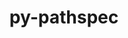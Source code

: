 ---
title: "py-pathspec"
layout: cache
categories: [package, develop]
meta: {"compilers": ["gcc@11.4.0", "gcc@7.3.1", "gcc@9.4.0", "none"], "num_specs": 230, "num_specs_by_stack": {"aws-isc": 2, "aws-isc-aarch64": 2, "data-vis-sdk": 11, "developer-tools-darwin": 11, "e4s": 33, "e4s-neoverse-v2": 12, "e4s-neoverse_v1": 8, "e4s-oneapi": 19, "e4s-power": 3, "hep": 11, "ml-darwin-aarch64-mps": 33, "ml-linux-aarch64-cpu": 36, "ml-linux-aarch64-cuda": 35, "ml-linux-x86_64-cpu": 35, "ml-linux-x86_64-cuda": 35, "ml-linux-x86_64-rocm": 24, "radiuss": 24, "root": 230}, "oss": ["amzn2", "sequoia", "ubuntu18.04", "ubuntu20.04", "ubuntu22.04", "ubuntu24.04"], "platforms": ["darwin", "linux"], "stacks": ["aws-isc", "aws-isc-aarch64", "data-vis-sdk", "developer-tools-darwin", "e4s", "e4s-neoverse-v2", "e4s-neoverse_v1", "e4s-oneapi", "e4s-power", "hep", "ml-darwin-aarch64-mps", "ml-linux-aarch64-cpu", "ml-linux-aarch64-cuda", "ml-linux-x86_64-cpu", "ml-linux-x86_64-cuda", "ml-linux-x86_64-rocm", "radiuss", "root"], "targets": ["aarch64", "neoverse_v1", "neoverse_v2", "ppc64le", "x86_64_v3"], "versions": ["0.11.1"]}
spec_details: [{"compiler": "none", "hash": "23jt624r27tys3jgwshsgatmmx5njdo3", "os": "sequoia", "platform": "darwin", "size": "-", "stacks": ["ml-darwin-aarch64-mps", "root"], "target": "aarch64", "variants": ["build_system=python_pip"], "versions": ["0.11.1"]}, {"compiler": "none", "hash": "2emwcwb5tqsnblfuwu2rkypltmmg3qjf", "os": "ubuntu22.04", "platform": "linux", "size": "-", "stacks": ["e4s", "root"], "target": "x86_64_v3", "variants": ["build_system=python_pip"], "versions": ["0.11.1"]}, {"compiler": "none", "hash": "2gb34jg7e2cxhyothorvyeq34m2izt2d", "os": "ubuntu24.04", "platform": "linux", "size": "-", "stacks": ["ml-linux-x86_64-cpu", "ml-linux-x86_64-cuda", "ml-linux-x86_64-rocm", "root"], "target": "x86_64_v3", "variants": ["build_system=python_pip"], "versions": ["0.11.1"]}, {"compiler": "none", "hash": "2gukhg4c23itvimznjmnethg26sceqo3", "os": "sequoia", "platform": "darwin", "size": "-", "stacks": ["ml-darwin-aarch64-mps", "root"], "target": "aarch64", "variants": ["build_system=python_pip"], "versions": ["0.11.1"]}, {"compiler": "none", "hash": "2l42drxnrdqnr7xeriydun3qx2siflpz", "os": "sequoia", "platform": "darwin", "size": "-", "stacks": ["ml-darwin-aarch64-mps", "root"], "target": "aarch64", "variants": ["build_system=python_pip"], "versions": ["0.11.1"]}, {"compiler": "none", "hash": "2m7zfwma5sl4vgoys5nzfp4vnn56y4ge", "os": "ubuntu24.04", "platform": "linux", "size": "-", "stacks": ["ml-linux-x86_64-cpu", "ml-linux-x86_64-cuda", "ml-linux-x86_64-rocm", "root"], "target": "x86_64_v3", "variants": ["build_system=python_pip"], "versions": ["0.11.1"]}, {"compiler": "none", "hash": "2n5erqvpblr7gnce7xtfpouzll2cylx4", "os": "ubuntu22.04", "platform": "linux", "size": "-", "stacks": ["hep", "root"], "target": "x86_64_v3", "variants": ["build_system=python_pip"], "versions": ["0.11.1"]}, {"compiler": "none", "hash": "2pfanaesawi4pe4tek5o56prk3dzvlmf", "os": "ubuntu24.04", "platform": "linux", "size": "-", "stacks": ["ml-linux-x86_64-cpu", "ml-linux-x86_64-cuda", "root"], "target": "x86_64_v3", "variants": ["build_system=python_pip"], "versions": ["0.11.1"]}, {"compiler": "none", "hash": "2ra3g7g6tvuanmwsjallqby75teyfwgg", "os": "ubuntu24.04", "platform": "linux", "size": "-", "stacks": ["ml-linux-aarch64-cpu", "ml-linux-aarch64-cuda", "root"], "target": "aarch64", "variants": ["build_system=python_pip"], "versions": ["0.11.1"]}, {"compiler": "none", "hash": "33fkyhn3b23tonxvthunbvf562gmvvgg", "os": "ubuntu22.04", "platform": "linux", "size": "-", "stacks": ["e4s", "root"], "target": "x86_64_v3", "variants": ["build_system=python_pip"], "versions": ["0.11.1"]}, {"compiler": "none", "hash": "35elembg3ppcxxsp7l53bibfxb4g34v2", "os": "sequoia", "platform": "darwin", "size": "-", "stacks": ["developer-tools-darwin", "ml-darwin-aarch64-mps", "root"], "target": "aarch64", "variants": ["build_system=python_pip"], "versions": ["0.11.1"]}, {"compiler": "none", "hash": "35vowi2phtvoaubzgdfyrienp6bpqerd", "os": "ubuntu24.04", "platform": "linux", "size": "-", "stacks": ["ml-linux-aarch64-cpu", "ml-linux-aarch64-cuda", "root"], "target": "aarch64", "variants": ["build_system=python_pip"], "versions": ["0.11.1"]}, {"compiler": "none", "hash": "3bdapxai5g4gzarrsgidkyym6exd4sqr", "os": "sequoia", "platform": "darwin", "size": "-", "stacks": ["ml-darwin-aarch64-mps", "root"], "target": "aarch64", "variants": ["build_system=python_pip"], "versions": ["0.11.1"]}, {"compiler": "none", "hash": "3cwma7o43zqm2n4djpbk6f34ryjut4ny", "os": "sequoia", "platform": "darwin", "size": "-", "stacks": ["ml-darwin-aarch64-mps", "root"], "target": "aarch64", "variants": ["build_system=python_pip"], "versions": ["0.11.1"]}, {"compiler": "none", "hash": "3gbe44o7u4bhw24eu2sgfycj6xmmegiu", "os": "sequoia", "platform": "darwin", "size": "-", "stacks": ["ml-darwin-aarch64-mps", "root"], "target": "aarch64", "variants": ["build_system=python_pip"], "versions": ["0.11.1"]}, {"compiler": "none", "hash": "3go354m3h2vdbcbfcnawypdr6apfgjjn", "os": "ubuntu20.04", "platform": "linux", "size": "-", "stacks": ["data-vis-sdk", "root"], "target": "x86_64_v3", "variants": ["build_system=python_pip"], "versions": ["0.11.1"]}, {"compiler": "none", "hash": "3h4ahado3w5pytdjmhj4axop3bjjcwks", "os": "ubuntu22.04", "platform": "linux", "size": "-", "stacks": ["e4s-oneapi", "root"], "target": "x86_64_v3", "variants": ["build_system=python_pip"], "versions": ["0.11.1"]}, {"compiler": "none", "hash": "3n2aaeeodsdzxpan5e25svh6wpmjgf74", "os": "ubuntu22.04", "platform": "linux", "size": "-", "stacks": ["e4s-neoverse-v2", "root"], "target": "neoverse_v2", "variants": ["build_system=python_pip"], "versions": ["0.11.1"]}, {"compiler": "none", "hash": "3purrd2u4hjjiu4t7r45rpicq4lap2rq", "os": "ubuntu24.04", "platform": "linux", "size": "-", "stacks": ["ml-linux-x86_64-cpu", "ml-linux-x86_64-rocm", "root"], "target": "x86_64_v3", "variants": ["build_system=python_pip"], "versions": ["0.11.1"]}, {"compiler": "none", "hash": "3r6hm4prn75g2pa3hte5dsnxkb6cvyio", "os": "ubuntu24.04", "platform": "linux", "size": "-", "stacks": ["ml-linux-x86_64-cpu", "ml-linux-x86_64-cuda", "ml-linux-x86_64-rocm", "root"], "target": "x86_64_v3", "variants": ["build_system=python_pip"], "versions": ["0.11.1"]}, {"compiler": "none", "hash": "3wtzp2w3u455r2kdp3oardx65zwwxwdi", "os": "ubuntu24.04", "platform": "linux", "size": "-", "stacks": ["ml-linux-aarch64-cpu", "ml-linux-aarch64-cuda", "root"], "target": "aarch64", "variants": ["build_system=python_pip"], "versions": ["0.11.1"]}, {"compiler": "none", "hash": "472mvpkvvq2x5di2pks6i2rtfw7xveaa", "os": "sequoia", "platform": "darwin", "size": "-", "stacks": ["developer-tools-darwin", "ml-darwin-aarch64-mps", "root"], "target": "aarch64", "variants": ["build_system=python_pip"], "versions": ["0.11.1"]}, {"compiler": "none", "hash": "4codxv6poczakterz3y7f2blwozoynav", "os": "ubuntu24.04", "platform": "linux", "size": "-", "stacks": ["ml-linux-x86_64-cpu", "ml-linux-x86_64-cuda", "ml-linux-x86_64-rocm", "root"], "target": "x86_64_v3", "variants": ["build_system=python_pip"], "versions": ["0.11.1"]}, {"compiler": "none", "hash": "4em2pi4agywmhn7vlcz55wvg6sfcglcm", "os": "ubuntu22.04", "platform": "linux", "size": "-", "stacks": ["e4s", "root"], "target": "x86_64_v3", "variants": ["build_system=python_pip"], "versions": ["0.11.1"]}, {"compiler": "none", "hash": "4gl6wjvnpm57dtbpvcyweed6jeygn6li", "os": "ubuntu22.04", "platform": "linux", "size": "-", "stacks": ["e4s-oneapi", "root"], "target": "x86_64_v3", "variants": ["build_system=python_pip"], "versions": ["0.11.1"]}, {"compiler": "none", "hash": "4rjvchjspe33sga3iy6wefrpn2nfrzzi", "os": "sequoia", "platform": "darwin", "size": "-", "stacks": ["ml-darwin-aarch64-mps", "root"], "target": "aarch64", "variants": ["build_system=python_pip"], "versions": ["0.11.1"]}, {"compiler": "none", "hash": "4s5rgujycmnio54nxc3qoqnp2mvv4oid", "os": "ubuntu22.04", "platform": "linux", "size": "-", "stacks": ["e4s", "root"], "target": "x86_64_v3", "variants": ["build_system=python_pip"], "versions": ["0.11.1"]}, {"compiler": "none", "hash": "4siwpammhijmzitq2nv2z7fh3xmck36b", "os": "ubuntu22.04", "platform": "linux", "size": "-", "stacks": ["e4s", "root"], "target": "x86_64_v3", "variants": ["build_system=python_pip"], "versions": ["0.11.1"]}, {"compiler": "none", "hash": "4tx46inc6dkkzllmafvt2ukql7btcp7w", "os": "sequoia", "platform": "darwin", "size": "-", "stacks": ["developer-tools-darwin", "ml-darwin-aarch64-mps", "root"], "target": "aarch64", "variants": ["build_system=python_pip"], "versions": ["0.11.1"]}, {"compiler": "none", "hash": "4xowuun6fafbgcexvlj4cnuvaxsk7rdh", "os": "ubuntu24.04", "platform": "linux", "size": "-", "stacks": ["ml-linux-x86_64-cpu", "ml-linux-x86_64-cuda", "ml-linux-x86_64-rocm", "root"], "target": "x86_64_v3", "variants": ["build_system=python_pip"], "versions": ["0.11.1"]}, {"compiler": "none", "hash": "53654xx2gacgebpoioyiq6yfk2urda3d", "os": "ubuntu24.04", "platform": "linux", "size": "-", "stacks": ["ml-linux-x86_64-cpu", "ml-linux-x86_64-cuda", "ml-linux-x86_64-rocm", "root"], "target": "x86_64_v3", "variants": ["build_system=python_pip"], "versions": ["0.11.1"]}, {"compiler": "none", "hash": "5hb7ywokjj32dqdu3aut54jlbcfdh2ee", "os": "ubuntu22.04", "platform": "linux", "size": "-", "stacks": ["e4s", "root"], "target": "x86_64_v3", "variants": ["build_system=python_pip"], "versions": ["0.11.1"]}, {"compiler": "none", "hash": "5u7tyf4wvzaywx72e7we2dxaq2u5gh27", "os": "ubuntu22.04", "platform": "linux", "size": "-", "stacks": ["e4s-oneapi", "root"], "target": "x86_64_v3", "variants": ["build_system=python_pip"], "versions": ["0.11.1"]}, {"compiler": "none", "hash": "5vdygxihlqlu6fjscqwlne6qgnjfegym", "os": "ubuntu18.04", "platform": "linux", "size": "-", "stacks": ["radiuss", "root"], "target": "x86_64_v3", "variants": ["build_system=python_pip"], "versions": ["0.11.1"]}, {"compiler": "gcc@11.4.0", "hash": "63e3o7w3tk7xr5b5we7nxy2psb5y74xa", "os": "ubuntu22.04", "platform": "linux", "size": "-", "stacks": ["e4s-neoverse_v1", "root"], "target": "neoverse_v1", "variants": ["build_system=python_pip"], "versions": ["0.11.1"]}, {"compiler": "none", "hash": "64pyrb5v4p3i26wwqf7cj6tuj6e66xsx", "os": "ubuntu22.04", "platform": "linux", "size": "-", "stacks": ["e4s-neoverse-v2", "root"], "target": "neoverse_v2", "variants": ["build_system=python_pip"], "versions": ["0.11.1"]}, {"compiler": "none", "hash": "6foc7y6ifpjwdt7iqwlxvwgwvea5ngjx", "os": "ubuntu22.04", "platform": "linux", "size": "-", "stacks": ["e4s", "root"], "target": "x86_64_v3", "variants": ["build_system=python_pip"], "versions": ["0.11.1"]}, {"compiler": "none", "hash": "6g547npyq42bofo64yyespizeekjvtio", "os": "ubuntu24.04", "platform": "linux", "size": "-", "stacks": ["ml-linux-aarch64-cpu", "ml-linux-aarch64-cuda", "root"], "target": "aarch64", "variants": ["build_system=python_pip"], "versions": ["0.11.1"]}, {"compiler": "none", "hash": "6hti246nbmlabqgrb4ty4dah4gjdhrtx", "os": "sequoia", "platform": "darwin", "size": "-", "stacks": ["ml-darwin-aarch64-mps", "root"], "target": "aarch64", "variants": ["build_system=python_pip"], "versions": ["0.11.1"]}, {"compiler": "gcc@7.3.1", "hash": "6iid3fx4yxp6larrzxkfgwl2mkqgz6yw", "os": "amzn2", "platform": "linux", "size": "-", "stacks": ["aws-isc", "root"], "target": "x86_64_v3", "variants": ["build_system=python_pip"], "versions": ["0.11.1"]}, {"compiler": "none", "hash": "6q2pag7dbabk2dlayjqfboatrsh7xvqv", "os": "ubuntu20.04", "platform": "linux", "size": "-", "stacks": ["data-vis-sdk", "root"], "target": "x86_64_v3", "variants": ["build_system=python_pip"], "versions": ["0.11.1"]}, {"compiler": "none", "hash": "6q7wsky6i6dwvyr3fcnxhle5uy5wsfcy", "os": "ubuntu22.04", "platform": "linux", "size": "-", "stacks": ["e4s-neoverse-v2", "root"], "target": "neoverse_v2", "variants": ["build_system=python_pip"], "versions": ["0.11.1"]}, {"compiler": "none", "hash": "6rt5lutg644tkocx46sffzqpekmuonx4", "os": "ubuntu22.04", "platform": "linux", "size": "-", "stacks": ["e4s-oneapi", "root"], "target": "x86_64_v3", "variants": ["build_system=python_pip"], "versions": ["0.11.1"]}, {"compiler": "none", "hash": "6tq6be2vjkr3pxwxhxqfp7wqz6rl3phw", "os": "ubuntu24.04", "platform": "linux", "size": "-", "stacks": ["ml-linux-aarch64-cpu", "ml-linux-aarch64-cuda", "root"], "target": "aarch64", "variants": ["build_system=python_pip"], "versions": ["0.11.1"]}, {"compiler": "none", "hash": "6w665n6sofetnmu4wqja6i32fqik3fq4", "os": "sequoia", "platform": "darwin", "size": "-", "stacks": ["ml-darwin-aarch64-mps", "root"], "target": "aarch64", "variants": ["build_system=python_pip"], "versions": ["0.11.1"]}, {"compiler": "none", "hash": "6ybslkfklv4ebnpx7d2fhyvzkmxy2jl2", "os": "ubuntu24.04", "platform": "linux", "size": "-", "stacks": ["ml-linux-x86_64-cpu", "ml-linux-x86_64-cuda", "ml-linux-x86_64-rocm", "root"], "target": "x86_64_v3", "variants": ["build_system=python_pip"], "versions": ["0.11.1"]}, {"compiler": "none", "hash": "77otcbb2rhyr43now7g6wtehk33b4277", "os": "ubuntu22.04", "platform": "linux", "size": "-", "stacks": ["e4s", "root"], "target": "x86_64_v3", "variants": ["build_system=python_pip"], "versions": ["0.11.1"]}, {"compiler": "none", "hash": "7bx5x7pctz3st4vvugpzhtd42wknxyi7", "os": "sequoia", "platform": "darwin", "size": "-", "stacks": ["developer-tools-darwin", "ml-darwin-aarch64-mps", "root"], "target": "aarch64", "variants": ["build_system=python_pip"], "versions": ["0.11.1"]}, {"compiler": "none", "hash": "7hn35ie3b2ukqjs5ltjh7zpfse66rct2", "os": "ubuntu22.04", "platform": "linux", "size": "-", "stacks": ["e4s-neoverse-v2", "root"], "target": "neoverse_v2", "variants": ["build_system=python_pip"], "versions": ["0.11.1"]}, {"compiler": "none", "hash": "7isfpbysgfpk3wwk5bfjysn6e6vqbteb", "os": "ubuntu24.04", "platform": "linux", "size": "-", "stacks": ["ml-linux-x86_64-cpu", "ml-linux-x86_64-cuda", "root"], "target": "x86_64_v3", "variants": ["build_system=python_pip"], "versions": ["0.11.1"]}, {"compiler": "none", "hash": "7mbnelv7intncabpxznmcousajj455a6", "os": "ubuntu24.04", "platform": "linux", "size": "-", "stacks": ["ml-linux-x86_64-cpu", "ml-linux-x86_64-cuda", "ml-linux-x86_64-rocm", "root"], "target": "x86_64_v3", "variants": ["build_system=python_pip"], "versions": ["0.11.1"]}, {"compiler": "gcc@9.4.0", "hash": "7mu7mbcugytiwk45rzhd6o72pljp2l6g", "os": "ubuntu20.04", "platform": "linux", "size": "-", "stacks": ["e4s-power", "root"], "target": "ppc64le", "variants": ["build_system=python_pip"], "versions": ["0.11.1"]}, {"compiler": "none", "hash": "7vg2cmak4nswcg4qbpra4tmeuan5joh7", "os": "ubuntu22.04", "platform": "linux", "size": "-", "stacks": ["hep", "root"], "target": "x86_64_v3", "variants": ["build_system=python_pip"], "versions": ["0.11.1"]}, {"compiler": "none", "hash": "acelby7enz536rikv3ldnjuu3rf6utyw", "os": "ubuntu24.04", "platform": "linux", "size": "-", "stacks": ["ml-linux-x86_64-cuda", "ml-linux-x86_64-rocm", "root"], "target": "x86_64_v3", "variants": ["build_system=python_pip"], "versions": ["0.11.1"]}, {"compiler": "none", "hash": "amk5iltl6l5dyb436zsg5jwbvps7zwcu", "os": "ubuntu24.04", "platform": "linux", "size": "-", "stacks": ["ml-linux-x86_64-cpu", "ml-linux-x86_64-cuda", "root"], "target": "x86_64_v3", "variants": ["build_system=python_pip"], "versions": ["0.11.1"]}, {"compiler": "none", "hash": "b4g67ryph6anho6mevapsgxvevop5gt7", "os": "ubuntu18.04", "platform": "linux", "size": "-", "stacks": ["radiuss", "root"], "target": "x86_64_v3", "variants": ["build_system=python_pip"], "versions": ["0.11.1"]}, {"compiler": "none", "hash": "biaszjq7jjd7nmhcujdocvfxadwgbfp6", "os": "ubuntu24.04", "platform": "linux", "size": "-", "stacks": ["ml-linux-aarch64-cpu", "ml-linux-aarch64-cuda", "root"], "target": "aarch64", "variants": ["build_system=python_pip"], "versions": ["0.11.1"]}, {"compiler": "gcc@11.4.0", "hash": "bnsdqpkcsg57hrcyaqy5jykjlq5c4b43", "os": "ubuntu22.04", "platform": "linux", "size": "-", "stacks": ["e4s-neoverse_v1", "root"], "target": "neoverse_v1", "variants": ["build_system=python_pip"], "versions": ["0.11.1"]}, {"compiler": "none", "hash": "bphf7wsiwaj6xbrl2rgig52nbmxxkmgn", "os": "ubuntu24.04", "platform": "linux", "size": "-", "stacks": ["ml-linux-aarch64-cpu", "ml-linux-aarch64-cuda", "root"], "target": "aarch64", "variants": ["build_system=python_pip"], "versions": ["0.11.1"]}, {"compiler": "none", "hash": "bq2wnt5t4vyh5rgiu2wyl5bnipk6hcd5", "os": "ubuntu24.04", "platform": "linux", "size": "-", "stacks": ["ml-linux-aarch64-cpu", "ml-linux-aarch64-cuda", "root"], "target": "aarch64", "variants": ["build_system=python_pip"], "versions": ["0.11.1"]}, {"compiler": "none", "hash": "bwyp5f55yg6a5ixpvishz2tkackdujsk", "os": "ubuntu24.04", "platform": "linux", "size": "-", "stacks": ["ml-linux-aarch64-cpu", "ml-linux-aarch64-cuda", "root"], "target": "aarch64", "variants": ["build_system=python_pip"], "versions": ["0.11.1"]}, {"compiler": "none", "hash": "byurg6rvopy5rkmsjowyyf52wjq5tegg", "os": "ubuntu24.04", "platform": "linux", "size": "-", "stacks": ["ml-linux-aarch64-cpu", "ml-linux-aarch64-cuda", "root"], "target": "aarch64", "variants": ["build_system=python_pip"], "versions": ["0.11.1"]}, {"compiler": "none", "hash": "c2g7erzwjq6yk27mjdpkp74sbadyr2dg", "os": "sequoia", "platform": "darwin", "size": "-", "stacks": ["ml-darwin-aarch64-mps", "root"], "target": "aarch64", "variants": ["build_system=python_pip"], "versions": ["0.11.1"]}, {"compiler": "none", "hash": "cdh6io7gfncc27erl5pnk444yhfhe573", "os": "ubuntu22.04", "platform": "linux", "size": "-", "stacks": ["e4s", "root"], "target": "x86_64_v3", "variants": ["build_system=python_pip"], "versions": ["0.11.1"]}, {"compiler": "none", "hash": "cirmkzq7kp5z3mf34kmhxks5aa6xidxy", "os": "ubuntu24.04", "platform": "linux", "size": "-", "stacks": ["ml-linux-aarch64-cpu", "ml-linux-aarch64-cuda", "root"], "target": "aarch64", "variants": ["build_system=python_pip"], "versions": ["0.11.1"]}, {"compiler": "none", "hash": "cjj4la3wzwcoejbimyxjdooqon5fla2f", "os": "ubuntu22.04", "platform": "linux", "size": "-", "stacks": ["e4s", "root"], "target": "x86_64_v3", "variants": ["build_system=python_pip"], "versions": ["0.11.1"]}, {"compiler": "none", "hash": "cobeo355zgvh4igs5yff7bvgundxk22s", "os": "ubuntu20.04", "platform": "linux", "size": "-", "stacks": ["data-vis-sdk", "root"], "target": "x86_64_v3", "variants": ["build_system=python_pip"], "versions": ["0.11.1"]}, {"compiler": "none", "hash": "cz6li27s4imuetmz4ft4lsxptmwshepb", "os": "ubuntu24.04", "platform": "linux", "size": "-", "stacks": ["ml-linux-aarch64-cpu", "ml-linux-aarch64-cuda", "root"], "target": "aarch64", "variants": ["build_system=python_pip"], "versions": ["0.11.1"]}, {"compiler": "none", "hash": "czbhyof5wdfyq4srfbky5dxyug5ijpcl", "os": "ubuntu18.04", "platform": "linux", "size": "-", "stacks": ["radiuss", "root"], "target": "x86_64_v3", "variants": ["build_system=python_pip"], "versions": ["0.11.1"]}, {"compiler": "none", "hash": "djdwlvfei64ympnc4vqrdtshirsnm3mv", "os": "ubuntu22.04", "platform": "linux", "size": "-", "stacks": ["e4s-oneapi", "root"], "target": "x86_64_v3", "variants": ["build_system=python_pip"], "versions": ["0.11.1"]}, {"compiler": "none", "hash": "dl5grou4tqnhoawenql344ygfxumyo5p", "os": "ubuntu22.04", "platform": "linux", "size": "-", "stacks": ["e4s", "root"], "target": "x86_64_v3", "variants": ["build_system=python_pip"], "versions": ["0.11.1"]}, {"compiler": "gcc@11.4.0", "hash": "dld4re5ljrfgwjhvxxcpvpyi77y2zmu2", "os": "ubuntu22.04", "platform": "linux", "size": "-", "stacks": ["e4s-neoverse_v1", "root"], "target": "neoverse_v1", "variants": ["build_system=python_pip"], "versions": ["0.11.1"]}, {"compiler": "none", "hash": "dli62twjgruxj3ymwmfkj4pc4k2zlcbq", "os": "ubuntu24.04", "platform": "linux", "size": "-", "stacks": ["ml-linux-x86_64-cpu", "ml-linux-x86_64-cuda", "root"], "target": "x86_64_v3", "variants": ["build_system=python_pip"], "versions": ["0.11.1"]}, {"compiler": "none", "hash": "dlipgo67zn7pcslqxkafxnbiyc5psws3", "os": "ubuntu18.04", "platform": "linux", "size": "-", "stacks": ["radiuss", "root"], "target": "x86_64_v3", "variants": ["build_system=python_pip"], "versions": ["0.11.1"]}, {"compiler": "none", "hash": "dm3zzh7o3pyrbs5tyr2flqq26mhoptyi", "os": "ubuntu24.04", "platform": "linux", "size": "-", "stacks": ["ml-linux-x86_64-cpu", "ml-linux-x86_64-cuda", "ml-linux-x86_64-rocm", "root"], "target": "x86_64_v3", "variants": ["build_system=python_pip"], "versions": ["0.11.1"]}, {"compiler": "none", "hash": "dmmvg2tjo2wqklifzoiacazkjawi7ja3", "os": "ubuntu22.04", "platform": "linux", "size": "-", "stacks": ["e4s-oneapi", "root"], "target": "x86_64_v3", "variants": ["build_system=python_pip"], "versions": ["0.11.1"]}, {"compiler": "none", "hash": "doi3urjmzgkub7oozh4jtrfcyjsv46eh", "os": "sequoia", "platform": "darwin", "size": "-", "stacks": ["developer-tools-darwin", "ml-darwin-aarch64-mps", "root"], "target": "aarch64", "variants": ["build_system=python_pip"], "versions": ["0.11.1"]}, {"compiler": "none", "hash": "dusdxkk7oqfnz6pun7it35gzriiab7r6", "os": "ubuntu24.04", "platform": "linux", "size": "-", "stacks": ["ml-linux-aarch64-cpu", "ml-linux-aarch64-cuda", "root"], "target": "aarch64", "variants": ["build_system=python_pip"], "versions": ["0.11.1"]}, {"compiler": "none", "hash": "dyokf5ejzsfjpdfqkywr262kbreyaint", "os": "ubuntu22.04", "platform": "linux", "size": "-", "stacks": ["e4s-neoverse-v2", "root"], "target": "neoverse_v2", "variants": ["build_system=python_pip"], "versions": ["0.11.1"]}, {"compiler": "none", "hash": "efcasp4fmsmstkrpgsow5merwal6viaf", "os": "ubuntu24.04", "platform": "linux", "size": "-", "stacks": ["ml-linux-x86_64-cpu", "ml-linux-x86_64-cuda", "root"], "target": "x86_64_v3", "variants": ["build_system=python_pip"], "versions": ["0.11.1"]}, {"compiler": "none", "hash": "efwdjkrilrjjtokhuzjvjt4wtdg66del", "os": "sequoia", "platform": "darwin", "size": "-", "stacks": ["developer-tools-darwin", "ml-darwin-aarch64-mps", "root"], "target": "aarch64", "variants": ["build_system=python_pip"], "versions": ["0.11.1"]}, {"compiler": "none", "hash": "egqmgmlquyeu3ucbepepjbbaeduvdmyg", "os": "ubuntu22.04", "platform": "linux", "size": "-", "stacks": ["e4s-oneapi", "root"], "target": "x86_64_v3", "variants": ["build_system=python_pip"], "versions": ["0.11.1"]}, {"compiler": "none", "hash": "eibayaryuyyvnhc4pbc67x33a3fizffk", "os": "ubuntu22.04", "platform": "linux", "size": "-", "stacks": ["e4s-oneapi", "root"], "target": "x86_64_v3", "variants": ["build_system=python_pip"], "versions": ["0.11.1"]}, {"compiler": "none", "hash": "elz5s4xmgdtzexltsuneebkkwqkqm5bt", "os": "ubuntu22.04", "platform": "linux", "size": "-", "stacks": ["e4s", "root"], "target": "x86_64_v3", "variants": ["build_system=python_pip"], "versions": ["0.11.1"]}, {"compiler": "gcc@11.4.0", "hash": "em2g53xlnbrocgoze3asm4zcw2xyghk5", "os": "ubuntu22.04", "platform": "linux", "size": "-", "stacks": ["e4s-neoverse_v1", "root"], "target": "neoverse_v1", "variants": ["build_system=python_pip"], "versions": ["0.11.1"]}, {"compiler": "none", "hash": "esdz6uagkcv3f63thaxlzhymiq4vqgug", "os": "ubuntu24.04", "platform": "linux", "size": "-", "stacks": ["ml-linux-aarch64-cpu", "ml-linux-aarch64-cuda", "root"], "target": "aarch64", "variants": ["build_system=python_pip"], "versions": ["0.11.1"]}, {"compiler": "none", "hash": "eugti2wezowmbjlk7nqdraplnsa6uqj5", "os": "ubuntu22.04", "platform": "linux", "size": "-", "stacks": ["e4s-neoverse-v2", "root"], "target": "neoverse_v2", "variants": ["build_system=python_pip"], "versions": ["0.11.1"]}, {"compiler": "none", "hash": "evd65262gmakmdl44efuvnich62heylx", "os": "ubuntu22.04", "platform": "linux", "size": "-", "stacks": ["hep", "root"], "target": "x86_64_v3", "variants": ["build_system=python_pip"], "versions": ["0.11.1"]}, {"compiler": "none", "hash": "ey4m4z4jmdo4udcb2t3jpjvidcjphcbz", "os": "ubuntu22.04", "platform": "linux", "size": "-", "stacks": ["e4s", "root"], "target": "x86_64_v3", "variants": ["build_system=python_pip"], "versions": ["0.11.1"]}, {"compiler": "none", "hash": "f2ojhcaeoo6lfsi5hlnhnbaqwftno4ok", "os": "ubuntu18.04", "platform": "linux", "size": "-", "stacks": ["radiuss", "root"], "target": "x86_64_v3", "variants": ["build_system=python_pip"], "versions": ["0.11.1"]}, {"compiler": "none", "hash": "f7v5itgok4n2ydkzjq3estznj67bffav", "os": "ubuntu18.04", "platform": "linux", "size": "-", "stacks": ["radiuss", "root"], "target": "x86_64_v3", "variants": ["build_system=python_pip"], "versions": ["0.11.1"]}, {"compiler": "none", "hash": "fb6pzhgonccwjodx7aen6rxmdqf23xd4", "os": "ubuntu18.04", "platform": "linux", "size": "-", "stacks": ["radiuss", "root"], "target": "x86_64_v3", "variants": ["build_system=python_pip"], "versions": ["0.11.1"]}, {"compiler": "none", "hash": "fezo5yztnrk6loh3lalvcmsg6i4yytla", "os": "ubuntu22.04", "platform": "linux", "size": "-", "stacks": ["e4s", "root"], "target": "x86_64_v3", "variants": ["build_system=python_pip"], "versions": ["0.11.1"]}, {"compiler": "none", "hash": "fgwfu3m5b6faxnstnr4cunzhno2nfmwj", "os": "ubuntu22.04", "platform": "linux", "size": "-", "stacks": ["e4s-neoverse-v2", "root"], "target": "neoverse_v2", "variants": ["build_system=python_pip"], "versions": ["0.11.1"]}, {"compiler": "none", "hash": "fiprbslpyb34bqlnqi76f4qdzncqtmbc", "os": "sequoia", "platform": "darwin", "size": "-", "stacks": ["ml-darwin-aarch64-mps", "root"], "target": "aarch64", "variants": ["build_system=python_pip"], "versions": ["0.11.1"]}, {"compiler": "gcc@9.4.0", "hash": "fqcdtyakwuokwl22ekwi7souk2lnhhmt", "os": "ubuntu20.04", "platform": "linux", "size": "-", "stacks": ["e4s-power", "root"], "target": "ppc64le", "variants": ["build_system=python_pip"], "versions": ["0.11.1"]}, {"compiler": "none", "hash": "fwjohjvvb4dto6ylou7jkwmofb56hyh4", "os": "ubuntu24.04", "platform": "linux", "size": "-", "stacks": ["ml-linux-x86_64-cpu", "ml-linux-x86_64-cuda", "ml-linux-x86_64-rocm", "root"], "target": "x86_64_v3", "variants": ["build_system=python_pip"], "versions": ["0.11.1"]}, {"compiler": "none", "hash": "g6mkigcwgamydtt67rep4t2rvxqdiped", "os": "sequoia", "platform": "darwin", "size": "-", "stacks": ["developer-tools-darwin", "ml-darwin-aarch64-mps", "root"], "target": "aarch64", "variants": ["build_system=python_pip"], "versions": ["0.11.1"]}, {"compiler": "none", "hash": "gbeo2oegdt3lfmdrbm3xtjclz6i56qei", "os": "ubuntu24.04", "platform": "linux", "size": "-", "stacks": ["ml-linux-x86_64-cpu", "ml-linux-x86_64-cuda", "ml-linux-x86_64-rocm", "root"], "target": "x86_64_v3", "variants": ["build_system=python_pip"], "versions": ["0.11.1"]}, {"compiler": "none", "hash": "gcqhzyptu44gayaitg6pjo7azminc5pb", "os": "sequoia", "platform": "darwin", "size": "-", "stacks": ["developer-tools-darwin", "ml-darwin-aarch64-mps", "root"], "target": "aarch64", "variants": ["build_system=python_pip"], "versions": ["0.11.1"]}, {"compiler": "none", "hash": "ghbotsbgltuxlzgctnddqupdct72fnuf", "os": "ubuntu24.04", "platform": "linux", "size": "-", "stacks": ["ml-linux-x86_64-cpu", "ml-linux-x86_64-cuda", "ml-linux-x86_64-rocm", "root"], "target": "x86_64_v3", "variants": ["build_system=python_pip"], "versions": ["0.11.1"]}, {"compiler": "none", "hash": "giv4rpkf653v7tl7po4fntmp4iit6gtc", "os": "ubuntu24.04", "platform": "linux", "size": "-", "stacks": ["ml-linux-x86_64-cpu", "ml-linux-x86_64-cuda", "ml-linux-x86_64-rocm", "root"], "target": "x86_64_v3", "variants": ["build_system=python_pip"], "versions": ["0.11.1"]}, {"compiler": "none", "hash": "gjt3pliheximgbjqhfn44tk4k6d6blvr", "os": "ubuntu24.04", "platform": "linux", "size": "-", "stacks": ["ml-linux-aarch64-cpu", "ml-linux-aarch64-cuda", "root"], "target": "aarch64", "variants": ["build_system=python_pip"], "versions": ["0.11.1"]}, {"compiler": "none", "hash": "glwgos7xu4e235v3ull2wvuhym33yzqz", "os": "ubuntu22.04", "platform": "linux", "size": "-", "stacks": ["hep", "root"], "target": "x86_64_v3", "variants": ["build_system=python_pip"], "versions": ["0.11.1"]}, {"compiler": "none", "hash": "gsftjarxo5xpkup6hwcsxydpc2ualo4x", "os": "ubuntu18.04", "platform": "linux", "size": "-", "stacks": ["radiuss", "root"], "target": "x86_64_v3", "variants": ["build_system=python_pip"], "versions": ["0.11.1"]}, {"compiler": "none", "hash": "gvcm6ow4d4hdvszilouncuhio7bxv54o", "os": "ubuntu22.04", "platform": "linux", "size": "-", "stacks": ["hep", "root"], "target": "x86_64_v3", "variants": ["build_system=python_pip"], "versions": ["0.11.1"]}, {"compiler": "none", "hash": "h4nv2nr5gqihk35dsqnaoef3y4pkjty6", "os": "ubuntu22.04", "platform": "linux", "size": "-", "stacks": ["e4s", "root"], "target": "x86_64_v3", "variants": ["build_system=python_pip"], "versions": ["0.11.1"]}, {"compiler": "none", "hash": "h4wqms5yjeoi4apotza4cf5inehmxenv", "os": "ubuntu24.04", "platform": "linux", "size": "-", "stacks": ["ml-linux-aarch64-cpu", "ml-linux-aarch64-cuda", "root"], "target": "aarch64", "variants": ["build_system=python_pip"], "versions": ["0.11.1"]}, {"compiler": "gcc@11.4.0", "hash": "h6tbunj3xuvkb2466d7rsgl7k4a4yaau", "os": "ubuntu22.04", "platform": "linux", "size": "-", "stacks": ["e4s-neoverse_v1", "root"], "target": "neoverse_v1", "variants": ["build_system=python_pip"], "versions": ["0.11.1"]}, {"compiler": "none", "hash": "h7xarxycckmkohublwbynmgvhuw4wrtr", "os": "ubuntu18.04", "platform": "linux", "size": "-", "stacks": ["radiuss", "root"], "target": "x86_64_v3", "variants": ["build_system=python_pip"], "versions": ["0.11.1"]}, {"compiler": "none", "hash": "haot76yg4ozz2iphtp2noi2o4redcrzc", "os": "ubuntu24.04", "platform": "linux", "size": "-", "stacks": ["ml-linux-aarch64-cpu", "ml-linux-aarch64-cuda", "root"], "target": "aarch64", "variants": ["build_system=python_pip"], "versions": ["0.11.1"]}, {"compiler": "none", "hash": "hiu3oj5vzq4mgjagrbvd7gf5zlteyxrs", "os": "ubuntu24.04", "platform": "linux", "size": "-", "stacks": ["ml-linux-x86_64-cpu", "ml-linux-x86_64-cuda", "ml-linux-x86_64-rocm", "root"], "target": "x86_64_v3", "variants": ["build_system=python_pip"], "versions": ["0.11.1"]}, {"compiler": "none", "hash": "hkrwmgr6ag6rjhjkwh6qso4iyx6wadb7", "os": "ubuntu22.04", "platform": "linux", "size": "-", "stacks": ["e4s-neoverse-v2", "root"], "target": "neoverse_v2", "variants": ["build_system=python_pip"], "versions": ["0.11.1"]}, {"compiler": "none", "hash": "hmpxbusidp2otubnemliw5ieezmwxw6p", "os": "ubuntu18.04", "platform": "linux", "size": "-", "stacks": ["radiuss", "root"], "target": "x86_64_v3", "variants": ["build_system=python_pip"], "versions": ["0.11.1"]}, {"compiler": "none", "hash": "hr6uj7mcmg2xwafx6n3zbwdfyjbjlozo", "os": "ubuntu22.04", "platform": "linux", "size": "-", "stacks": ["e4s", "root"], "target": "x86_64_v3", "variants": ["build_system=python_pip"], "versions": ["0.11.1"]}, {"compiler": "none", "hash": "hwglwa6t5mntygded5fpuh52sgequ6fm", "os": "ubuntu22.04", "platform": "linux", "size": "-", "stacks": ["e4s", "root"], "target": "x86_64_v3", "variants": ["build_system=python_pip"], "versions": ["0.11.1"]}, {"compiler": "none", "hash": "igap5a6ag7rhoncqayxr2xwmvijeputq", "os": "ubuntu20.04", "platform": "linux", "size": "-", "stacks": ["data-vis-sdk", "root"], "target": "x86_64_v3", "variants": ["build_system=python_pip"], "versions": ["0.11.1"]}, {"compiler": "none", "hash": "ijcyf52gycp4nbhplnzhyzfgyssmmixs", "os": "ubuntu18.04", "platform": "linux", "size": "-", "stacks": ["radiuss", "root"], "target": "x86_64_v3", "variants": ["build_system=python_pip"], "versions": ["0.11.1"]}, {"compiler": "none", "hash": "ir7v3ql43tf6uqdzugd4m6ogughwbvbn", "os": "ubuntu18.04", "platform": "linux", "size": "-", "stacks": ["radiuss", "root"], "target": "x86_64_v3", "variants": ["build_system=python_pip"], "versions": ["0.11.1"]}, {"compiler": "none", "hash": "iusxvnte2csz46phf3hdbe2wgtspqbmf", "os": "ubuntu22.04", "platform": "linux", "size": "-", "stacks": ["e4s-oneapi", "root"], "target": "x86_64_v3", "variants": ["build_system=python_pip"], "versions": ["0.11.1"]}, {"compiler": "none", "hash": "iwqeedofmngsdjg2ltihweqgxulnfdio", "os": "ubuntu22.04", "platform": "linux", "size": "-", "stacks": ["e4s", "root"], "target": "x86_64_v3", "variants": ["build_system=python_pip"], "versions": ["0.11.1"]}, {"compiler": "none", "hash": "iyik27wpcookowiyu3mkg3k4brmfbs2o", "os": "ubuntu22.04", "platform": "linux", "size": "-", "stacks": ["hep", "root"], "target": "x86_64_v3", "variants": ["build_system=python_pip"], "versions": ["0.11.1"]}, {"compiler": "none", "hash": "j5em4goczgznfyuhx55dncpp2dfwc7jh", "os": "ubuntu24.04", "platform": "linux", "size": "-", "stacks": ["ml-linux-x86_64-cpu", "ml-linux-x86_64-cuda", "root"], "target": "x86_64_v3", "variants": ["build_system=python_pip"], "versions": ["0.11.1"]}, {"compiler": "none", "hash": "j7ddfi5yvab77de7sxbxnwcyjljgb6cc", "os": "ubuntu22.04", "platform": "linux", "size": "-", "stacks": ["e4s-oneapi", "root"], "target": "x86_64_v3", "variants": ["build_system=python_pip"], "versions": ["0.11.1"]}, {"compiler": "none", "hash": "jhv2okh65ovkqrdzeyy4cgguxescwxjl", "os": "ubuntu22.04", "platform": "linux", "size": "-", "stacks": ["e4s", "root"], "target": "x86_64_v3", "variants": ["build_system=python_pip"], "versions": ["0.11.1"]}, {"compiler": "none", "hash": "jigqe7goffetuesl2m6sv73ulfbfnmik", "os": "ubuntu24.04", "platform": "linux", "size": "-", "stacks": ["ml-linux-x86_64-cpu", "ml-linux-x86_64-cuda", "root"], "target": "x86_64_v3", "variants": ["build_system=python_pip"], "versions": ["0.11.1"]}, {"compiler": "none", "hash": "jjfnqby5736lpjgk5q3ewxvoftncveha", "os": "sequoia", "platform": "darwin", "size": "-", "stacks": ["ml-darwin-aarch64-mps", "root"], "target": "aarch64", "variants": ["build_system=python_pip"], "versions": ["0.11.1"]}, {"compiler": "none", "hash": "jkiytgqwug3wzqj5u57bueaoyebp4f7a", "os": "ubuntu22.04", "platform": "linux", "size": "-", "stacks": ["e4s", "root"], "target": "x86_64_v3", "variants": ["build_system=python_pip"], "versions": ["0.11.1"]}, {"compiler": "none", "hash": "jokwatkmtj7nnwyqs62rstwvxyhmsnzr", "os": "sequoia", "platform": "darwin", "size": "-", "stacks": ["ml-darwin-aarch64-mps", "root"], "target": "aarch64", "variants": ["build_system=python_pip"], "versions": ["0.11.1"]}, {"compiler": "none", "hash": "jqalokulf5xw2qhml3up5hd532ixpzfw", "os": "ubuntu24.04", "platform": "linux", "size": "-", "stacks": ["ml-linux-aarch64-cpu", "ml-linux-aarch64-cuda", "root"], "target": "aarch64", "variants": ["build_system=python_pip"], "versions": ["0.11.1"]}, {"compiler": "none", "hash": "k7ojpazrtvpll57lb4tvdlnm52iduj4e", "os": "ubuntu18.04", "platform": "linux", "size": "-", "stacks": ["radiuss", "root"], "target": "x86_64_v3", "variants": ["build_system=python_pip"], "versions": ["0.11.1"]}, {"compiler": "none", "hash": "kcgv6prpkz72otef74jwkybi5dsiku5x", "os": "ubuntu22.04", "platform": "linux", "size": "-", "stacks": ["e4s", "root"], "target": "x86_64_v3", "variants": ["build_system=python_pip"], "versions": ["0.11.1"]}, {"compiler": "none", "hash": "kgt6xby4nt7l2ik4f4sio6cmibml7seb", "os": "sequoia", "platform": "darwin", "size": "-", "stacks": ["ml-darwin-aarch64-mps", "root"], "target": "aarch64", "variants": ["build_system=python_pip"], "versions": ["0.11.1"]}, {"compiler": "none", "hash": "km4soavbbwtphxab4vlgrbtngmj2zypv", "os": "ubuntu18.04", "platform": "linux", "size": "-", "stacks": ["radiuss", "root"], "target": "x86_64_v3", "variants": ["build_system=python_pip"], "versions": ["0.11.1"]}, {"compiler": "none", "hash": "kvgkijowlno3vwjgglhauxhpm4luc734", "os": "ubuntu22.04", "platform": "linux", "size": "-", "stacks": ["e4s", "root"], "target": "x86_64_v3", "variants": ["build_system=python_pip"], "versions": ["0.11.1"]}, {"compiler": "none", "hash": "kx5inb5mjlgqvpmlv73lop6flkqqczka", "os": "ubuntu24.04", "platform": "linux", "size": "-", "stacks": ["ml-linux-aarch64-cpu", "ml-linux-aarch64-cuda", "root"], "target": "aarch64", "variants": ["build_system=python_pip"], "versions": ["0.11.1"]}, {"compiler": "none", "hash": "l6lsytnychyrurqn5b7pfuyyuwvpzfxk", "os": "ubuntu22.04", "platform": "linux", "size": "-", "stacks": ["e4s-oneapi", "root"], "target": "x86_64_v3", "variants": ["build_system=python_pip"], "versions": ["0.11.1"]}, {"compiler": "none", "hash": "lbzba4nxe72xo2l4st44mi3gtlqkdpxo", "os": "ubuntu22.04", "platform": "linux", "size": "-", "stacks": ["hep", "root"], "target": "x86_64_v3", "variants": ["build_system=python_pip"], "versions": ["0.11.1"]}, {"compiler": "none", "hash": "lhf6qgzqrohpd43remagpmbwjcjeqpnq", "os": "ubuntu18.04", "platform": "linux", "size": "-", "stacks": ["radiuss", "root"], "target": "x86_64_v3", "variants": ["build_system=python_pip"], "versions": ["0.11.1"]}, {"compiler": "none", "hash": "lsry4hprqbps4ozrqwi53nvtbxpkpdys", "os": "sequoia", "platform": "darwin", "size": "-", "stacks": ["ml-darwin-aarch64-mps", "root"], "target": "aarch64", "variants": ["build_system=python_pip"], "versions": ["0.11.1"]}, {"compiler": "none", "hash": "lyhh53g5j2xvw52pimnhjbcelh3extcu", "os": "ubuntu24.04", "platform": "linux", "size": "-", "stacks": ["ml-linux-x86_64-cpu", "ml-linux-x86_64-cuda", "ml-linux-x86_64-rocm", "root"], "target": "x86_64_v3", "variants": ["build_system=python_pip"], "versions": ["0.11.1"]}, {"compiler": "none", "hash": "m4rluevn2w7trmvxwnjt5ncrnd4mbi5m", "os": "ubuntu24.04", "platform": "linux", "size": "-", "stacks": ["ml-linux-x86_64-cpu", "ml-linux-x86_64-cuda", "root"], "target": "x86_64_v3", "variants": ["build_system=python_pip"], "versions": ["0.11.1"]}, {"compiler": "none", "hash": "m56exvmgdt7odsqmzeuwum6t7ydrzh44", "os": "ubuntu18.04", "platform": "linux", "size": "-", "stacks": ["radiuss", "root"], "target": "x86_64_v3", "variants": ["build_system=python_pip"], "versions": ["0.11.1"]}, {"compiler": "none", "hash": "mayvffbjt3pz3lhqsfrcca5e36jnbjla", "os": "ubuntu24.04", "platform": "linux", "size": "-", "stacks": ["ml-linux-aarch64-cpu", "ml-linux-aarch64-cuda", "root"], "target": "aarch64", "variants": ["build_system=python_pip"], "versions": ["0.11.1"]}, {"compiler": "none", "hash": "mgsj3j2tzvy7odnb2yqpwjtpenwwqc3q", "os": "ubuntu24.04", "platform": "linux", "size": "-", "stacks": ["ml-linux-aarch64-cpu", "ml-linux-aarch64-cuda", "root"], "target": "aarch64", "variants": ["build_system=python_pip"], "versions": ["0.11.1"]}, {"compiler": "none", "hash": "moar6rsqwjxe5tx4vr7ughmk6zfojhjb", "os": "ubuntu22.04", "platform": "linux", "size": "-", "stacks": ["e4s-oneapi", "root"], "target": "x86_64_v3", "variants": ["build_system=python_pip"], "versions": ["0.11.1"]}, {"compiler": "none", "hash": "mqtwvin6g5ywha7zctq2abubq6slbmv4", "os": "ubuntu24.04", "platform": "linux", "size": "-", "stacks": ["ml-linux-aarch64-cpu", "ml-linux-aarch64-cuda", "root"], "target": "aarch64", "variants": ["build_system=python_pip"], "versions": ["0.11.1"]}, {"compiler": "none", "hash": "mrrfph6ge3vgyi74lppvb2v52ak2wt2o", "os": "ubuntu22.04", "platform": "linux", "size": "-", "stacks": ["e4s-oneapi", "root"], "target": "x86_64_v3", "variants": ["build_system=python_pip"], "versions": ["0.11.1"]}, {"compiler": "none", "hash": "n56i73znijdkrad6kaesuc2llodcoapl", "os": "sequoia", "platform": "darwin", "size": "-", "stacks": ["developer-tools-darwin", "ml-darwin-aarch64-mps", "root"], "target": "aarch64", "variants": ["build_system=python_pip"], "versions": ["0.11.1"]}, {"compiler": "gcc@11.4.0", "hash": "nl7c3gv6bnagmnvycwqwtqb5bp4qkydz", "os": "ubuntu22.04", "platform": "linux", "size": "-", "stacks": ["e4s-neoverse_v1", "root"], "target": "neoverse_v1", "variants": ["build_system=python_pip"], "versions": ["0.11.1"]}, {"compiler": "none", "hash": "nrrzxffqqbund7v7bexelna7opavjm3q", "os": "ubuntu18.04", "platform": "linux", "size": "-", "stacks": ["radiuss", "root"], "target": "x86_64_v3", "variants": ["build_system=python_pip"], "versions": ["0.11.1"]}, {"compiler": "gcc@11.4.0", "hash": "oao2bqydlcclns36rmjva46mzo233gfa", "os": "ubuntu22.04", "platform": "linux", "size": "-", "stacks": ["e4s-neoverse_v1", "root"], "target": "neoverse_v1", "variants": ["build_system=python_pip"], "versions": ["0.11.1"]}, {"compiler": "none", "hash": "oc4gv5bxxflvxbwx54mrcy4j6kzofz3e", "os": "ubuntu24.04", "platform": "linux", "size": "-", "stacks": ["ml-linux-x86_64-cpu", "ml-linux-x86_64-cuda", "ml-linux-x86_64-rocm", "root"], "target": "x86_64_v3", "variants": ["build_system=python_pip"], "versions": ["0.11.1"]}, {"compiler": "gcc@7.3.1", "hash": "odh2yn3o37fjfg22dh6phfbcidpyovol", "os": "amzn2", "platform": "linux", "size": "-", "stacks": ["aws-isc-aarch64", "root"], "target": "aarch64", "variants": ["build_system=python_pip"], "versions": ["0.11.1"]}, {"compiler": "none", "hash": "ofa5en63mpulxlpm4bganev3khz2apzv", "os": "ubuntu24.04", "platform": "linux", "size": "-", "stacks": ["ml-linux-x86_64-cpu", "ml-linux-x86_64-cuda", "ml-linux-x86_64-rocm", "root"], "target": "x86_64_v3", "variants": ["build_system=python_pip"], "versions": ["0.11.1"]}, {"compiler": "none", "hash": "ojprtnxyhiwu3rcucrsg7agxmtemrwcr", "os": "sequoia", "platform": "darwin", "size": "-", "stacks": ["ml-darwin-aarch64-mps", "root"], "target": "aarch64", "variants": ["build_system=python_pip"], "versions": ["0.11.1"]}, {"compiler": "none", "hash": "omgwrh5t4txjzagigjhscwrr7lborgfc", "os": "ubuntu24.04", "platform": "linux", "size": "-", "stacks": ["ml-linux-aarch64-cpu", "ml-linux-aarch64-cuda", "root"], "target": "aarch64", "variants": ["build_system=python_pip"], "versions": ["0.11.1"]}, {"compiler": "none", "hash": "omrnvdtiffaskmv6r5uvtxlfc73syouv", "os": "ubuntu18.04", "platform": "linux", "size": "-", "stacks": ["radiuss", "root"], "target": "x86_64_v3", "variants": ["build_system=python_pip"], "versions": ["0.11.1"]}, {"compiler": "none", "hash": "oo7wippvczcha53gyi7duibofv5lm5uq", "os": "ubuntu18.04", "platform": "linux", "size": "-", "stacks": ["radiuss", "root"], "target": "x86_64_v3", "variants": ["build_system=python_pip"], "versions": ["0.11.1"]}, {"compiler": "none", "hash": "p7cdj3z4rcdqzy3tczjtslayrlp4ltaj", "os": "ubuntu20.04", "platform": "linux", "size": "-", "stacks": ["data-vis-sdk", "root"], "target": "x86_64_v3", "variants": ["build_system=python_pip"], "versions": ["0.11.1"]}, {"compiler": "none", "hash": "pkhd776wuzfxc4asbjj3ivc42a45fctz", "os": "ubuntu22.04", "platform": "linux", "size": "-", "stacks": ["e4s-oneapi", "root"], "target": "x86_64_v3", "variants": ["build_system=python_pip"], "versions": ["0.11.1"]}, {"compiler": "none", "hash": "prkdops4diyhwyfi5pfl36wdiwgofedo", "os": "ubuntu24.04", "platform": "linux", "size": "-", "stacks": ["ml-linux-x86_64-cpu", "ml-linux-x86_64-cuda", "ml-linux-x86_64-rocm", "root"], "target": "x86_64_v3", "variants": ["build_system=python_pip"], "versions": ["0.11.1"]}, {"compiler": "none", "hash": "pspvw6net4tfaj6ytirwo5d65hmfo626", "os": "ubuntu24.04", "platform": "linux", "size": "-", "stacks": ["ml-linux-x86_64-cpu", "ml-linux-x86_64-cuda", "ml-linux-x86_64-rocm", "root"], "target": "x86_64_v3", "variants": ["build_system=python_pip"], "versions": ["0.11.1"]}, {"compiler": "none", "hash": "pswb2ybvufj7penhjw5ltlw623wwaie4", "os": "ubuntu20.04", "platform": "linux", "size": "-", "stacks": ["data-vis-sdk", "root"], "target": "x86_64_v3", "variants": ["build_system=python_pip"], "versions": ["0.11.1"]}, {"compiler": "none", "hash": "pwuax7iglmzkumdrkanfue3xkaq2ckpr", "os": "ubuntu24.04", "platform": "linux", "size": "-", "stacks": ["ml-linux-aarch64-cpu", "ml-linux-aarch64-cuda", "root"], "target": "aarch64", "variants": ["build_system=python_pip"], "versions": ["0.11.1"]}, {"compiler": "none", "hash": "qbttb77evydw6m5uwuhgatvcinkhuoc6", "os": "sequoia", "platform": "darwin", "size": "-", "stacks": ["ml-darwin-aarch64-mps", "root"], "target": "aarch64", "variants": ["build_system=python_pip"], "versions": ["0.11.1"]}, {"compiler": "gcc@9.4.0", "hash": "qjqbbwtmpiyop7ndmcaaei3sevsii4u3", "os": "ubuntu20.04", "platform": "linux", "size": "-", "stacks": ["e4s-power", "root"], "target": "ppc64le", "variants": ["build_system=python_pip"], "versions": ["0.11.1"]}, {"compiler": "none", "hash": "qke6p46tsbsfbkagxtrrosbllbbmisr5", "os": "ubuntu24.04", "platform": "linux", "size": "-", "stacks": ["ml-linux-x86_64-cpu", "ml-linux-x86_64-cuda", "ml-linux-x86_64-rocm", "root"], "target": "x86_64_v3", "variants": ["build_system=python_pip"], "versions": ["0.11.1"]}, {"compiler": "none", "hash": "r4qcgk34gayspixacch7vajic44xuqa6", "os": "ubuntu24.04", "platform": "linux", "size": "-", "stacks": ["ml-linux-aarch64-cpu", "ml-linux-aarch64-cuda", "root"], "target": "aarch64", "variants": ["build_system=python_pip"], "versions": ["0.11.1"]}, {"compiler": "none", "hash": "rkjjiwh5xnto4gvk5rnddtza4hj3qs22", "os": "ubuntu24.04", "platform": "linux", "size": "-", "stacks": ["ml-linux-x86_64-cpu", "ml-linux-x86_64-cuda", "root"], "target": "x86_64_v3", "variants": ["build_system=python_pip"], "versions": ["0.11.1"]}, {"compiler": "none", "hash": "rlqdey5wg4lsfjtci2hsfrb3abyyrck4", "os": "ubuntu22.04", "platform": "linux", "size": "-", "stacks": ["e4s-oneapi", "root"], "target": "x86_64_v3", "variants": ["build_system=python_pip"], "versions": ["0.11.1"]}, {"compiler": "none", "hash": "rmmllpfzy34yz5oxnzao4dkgk5fexmnd", "os": "sequoia", "platform": "darwin", "size": "-", "stacks": ["ml-darwin-aarch64-mps", "root"], "target": "aarch64", "variants": ["build_system=python_pip"], "versions": ["0.11.1"]}, {"compiler": "none", "hash": "rnk4t5zwr2avousz2mvdoddpgragehua", "os": "ubuntu20.04", "platform": "linux", "size": "-", "stacks": ["data-vis-sdk", "root"], "target": "x86_64_v3", "variants": ["build_system=python_pip"], "versions": ["0.11.1"]}, {"compiler": "gcc@7.3.1", "hash": "rq4wkgodzqgjbvxjlwqq5qzfh5bvlhlc", "os": "amzn2", "platform": "linux", "size": "-", "stacks": ["aws-isc-aarch64", "root"], "target": "aarch64", "variants": ["build_system=python_pip"], "versions": ["0.11.1"]}, {"compiler": "none", "hash": "rwnlbcyhnjbpsr5iuocvqsqeawl4zesz", "os": "sequoia", "platform": "darwin", "size": "-", "stacks": ["ml-darwin-aarch64-mps", "root"], "target": "aarch64", "variants": ["build_system=python_pip"], "versions": ["0.11.1"]}, {"compiler": "none", "hash": "rwtt72tu7akpcoiylffoyfsgnabmii36", "os": "ubuntu24.04", "platform": "linux", "size": "-", "stacks": ["ml-linux-aarch64-cpu", "ml-linux-aarch64-cuda", "root"], "target": "aarch64", "variants": ["build_system=python_pip"], "versions": ["0.11.1"]}, {"compiler": "none", "hash": "s32abaelar2bapdkxm6fmpru2a5hxmil", "os": "sequoia", "platform": "darwin", "size": "-", "stacks": ["ml-darwin-aarch64-mps", "root"], "target": "aarch64", "variants": ["build_system=python_pip"], "versions": ["0.11.1"]}, {"compiler": "none", "hash": "s4wuhcnj75asck7pkvruhatxn2wgtbhj", "os": "ubuntu24.04", "platform": "linux", "size": "-", "stacks": ["ml-linux-x86_64-cpu", "ml-linux-x86_64-cuda", "ml-linux-x86_64-rocm", "root"], "target": "x86_64_v3", "variants": ["build_system=python_pip"], "versions": ["0.11.1"]}, {"compiler": "gcc@7.3.1", "hash": "s5ehzzvghyygotr3kxdahiufutehsqyo", "os": "amzn2", "platform": "linux", "size": "-", "stacks": ["aws-isc", "root"], "target": "x86_64_v3", "variants": ["build_system=python_pip"], "versions": ["0.11.1"]}, {"compiler": "none", "hash": "sgkustq3fckg4etmukz4lms65hofaedu", "os": "sequoia", "platform": "darwin", "size": "-", "stacks": ["developer-tools-darwin", "ml-darwin-aarch64-mps", "root"], "target": "aarch64", "variants": ["build_system=python_pip"], "versions": ["0.11.1"]}, {"compiler": "none", "hash": "snqcrnlpc5huf66iq6ep43qnwkh73ggq", "os": "ubuntu18.04", "platform": "linux", "size": "-", "stacks": ["radiuss", "root"], "target": "x86_64_v3", "variants": ["build_system=python_pip"], "versions": ["0.11.1"]}, {"compiler": "none", "hash": "so3r4qwlxislccpsue27ghmanlb7wb7h", "os": "ubuntu22.04", "platform": "linux", "size": "-", "stacks": ["e4s-oneapi", "root"], "target": "x86_64_v3", "variants": ["build_system=python_pip"], "versions": ["0.11.1"]}, {"compiler": "none", "hash": "sqmkjhiugdcct6nr246qz3bdw6g2cnlk", "os": "ubuntu22.04", "platform": "linux", "size": "-", "stacks": ["hep", "root"], "target": "x86_64_v3", "variants": ["build_system=python_pip"], "versions": ["0.11.1"]}, {"compiler": "none", "hash": "swzgfps5u5qiekcjg2t3skju6t2uzkx7", "os": "ubuntu18.04", "platform": "linux", "size": "-", "stacks": ["radiuss", "root"], "target": "x86_64_v3", "variants": ["build_system=python_pip"], "versions": ["0.11.1"]}, {"compiler": "none", "hash": "t36qz6vatczsw2blcgqh2xi3243n5bqp", "os": "ubuntu18.04", "platform": "linux", "size": "-", "stacks": ["radiuss", "root"], "target": "x86_64_v3", "variants": ["build_system=python_pip"], "versions": ["0.11.1"]}, {"compiler": "none", "hash": "t7yhdgqceo5fg3k46plkqfmszjn64dhq", "os": "ubuntu24.04", "platform": "linux", "size": "-", "stacks": ["ml-linux-x86_64-cpu", "ml-linux-x86_64-cuda", "root"], "target": "x86_64_v3", "variants": ["build_system=python_pip"], "versions": ["0.11.1"]}, {"compiler": "none", "hash": "tcis7wkdopmkvdykmum5ar3o3wjvxrcm", "os": "ubuntu22.04", "platform": "linux", "size": "-", "stacks": ["e4s", "root"], "target": "x86_64_v3", "variants": ["build_system=python_pip"], "versions": ["0.11.1"]}, {"compiler": "none", "hash": "tgjcssxla5x6mw3rpdb63uvtra3yf4ra", "os": "ubuntu22.04", "platform": "linux", "size": "-", "stacks": ["e4s", "root"], "target": "x86_64_v3", "variants": ["build_system=python_pip"], "versions": ["0.11.1"]}, {"compiler": "none", "hash": "trlyikywxekq2lupu2ssl6d6c6c4tezo", "os": "ubuntu24.04", "platform": "linux", "size": "-", "stacks": ["ml-linux-aarch64-cpu", "ml-linux-aarch64-cuda", "root"], "target": "aarch64", "variants": ["build_system=python_pip"], "versions": ["0.11.1"]}, {"compiler": "none", "hash": "txg5jhcilaby7hn43bzslyuvwppv2fsd", "os": "ubuntu22.04", "platform": "linux", "size": "-", "stacks": ["e4s-neoverse-v2", "root"], "target": "neoverse_v2", "variants": ["build_system=python_pip"], "versions": ["0.11.1"]}, {"compiler": "none", "hash": "ubjordotlw3hvlv7egqa7zhyorw2rnjv", "os": "ubuntu20.04", "platform": "linux", "size": "-", "stacks": ["data-vis-sdk", "root"], "target": "x86_64_v3", "variants": ["build_system=python_pip"], "versions": ["0.11.1"]}, {"compiler": "none", "hash": "uejhuvs4p4fayy3nqmyjhognw4kooemc", "os": "ubuntu22.04", "platform": "linux", "size": "-", "stacks": ["e4s", "root"], "target": "x86_64_v3", "variants": ["build_system=python_pip"], "versions": ["0.11.1"]}, {"compiler": "none", "hash": "uisncjddvqpqjj3wnhzc2kzhmh63jmdi", "os": "ubuntu24.04", "platform": "linux", "size": "-", "stacks": ["ml-linux-aarch64-cpu", "ml-linux-aarch64-cuda", "root"], "target": "aarch64", "variants": ["build_system=python_pip"], "versions": ["0.11.1"]}, {"compiler": "none", "hash": "uk2k7cnbiakgnhtlvxlbblhpf4z57q6c", "os": "ubuntu22.04", "platform": "linux", "size": "-", "stacks": ["e4s", "root"], "target": "x86_64_v3", "variants": ["build_system=python_pip"], "versions": ["0.11.1"]}, {"compiler": "none", "hash": "usziuirgzsflh7uwnc5z55g5pg2gwlej", "os": "ubuntu24.04", "platform": "linux", "size": "-", "stacks": ["ml-linux-aarch64-cpu", "ml-linux-aarch64-cuda", "root"], "target": "aarch64", "variants": ["build_system=python_pip"], "versions": ["0.11.1"]}, {"compiler": "none", "hash": "uthr7f5p745rndzym4xnjj2htg4dfxhd", "os": "sequoia", "platform": "darwin", "size": "-", "stacks": ["ml-darwin-aarch64-mps", "root"], "target": "aarch64", "variants": ["build_system=python_pip"], "versions": ["0.11.1"]}, {"compiler": "none", "hash": "ux3uh6zcifkx7mk7rt342s6yrteflwz7", "os": "ubuntu20.04", "platform": "linux", "size": "-", "stacks": ["data-vis-sdk", "root"], "target": "x86_64_v3", "variants": ["build_system=python_pip"], "versions": ["0.11.1"]}, {"compiler": "none", "hash": "uzabar2qzdyyek6cnwgnnusvszonso45", "os": "ubuntu20.04", "platform": "linux", "size": "-", "stacks": ["data-vis-sdk", "root"], "target": "x86_64_v3", "variants": ["build_system=python_pip"], "versions": ["0.11.1"]}, {"compiler": "none", "hash": "v4tuwpyzhzl3sm477ob6zl34qpn3fi5x", "os": "ubuntu22.04", "platform": "linux", "size": "-", "stacks": ["hep", "root"], "target": "x86_64_v3", "variants": ["build_system=python_pip"], "versions": ["0.11.1"]}, {"compiler": "none", "hash": "vfryfbruxtpmnom2rpcx3n2folhvclz2", "os": "ubuntu22.04", "platform": "linux", "size": "-", "stacks": ["e4s", "root"], "target": "x86_64_v3", "variants": ["build_system=python_pip"], "versions": ["0.11.1"]}, {"compiler": "none", "hash": "vgp3mh7hr3i5uz3ydgqal2ltsxixuun2", "os": "ubuntu18.04", "platform": "linux", "size": "-", "stacks": ["radiuss", "root"], "target": "x86_64_v3", "variants": ["build_system=python_pip"], "versions": ["0.11.1"]}, {"compiler": "none", "hash": "vjnru6zhj2w2f7z37x3todqrebwrnhzl", "os": "ubuntu24.04", "platform": "linux", "size": "-", "stacks": ["ml-linux-aarch64-cpu", "root"], "target": "aarch64", "variants": ["build_system=python_pip"], "versions": ["0.11.1"]}, {"compiler": "none", "hash": "vjz7w2lfgfzsktagjnawpzuxmw5xedsu", "os": "ubuntu22.04", "platform": "linux", "size": "-", "stacks": ["e4s-neoverse-v2", "root"], "target": "neoverse_v2", "variants": ["build_system=python_pip"], "versions": ["0.11.1"]}, {"compiler": "none", "hash": "vt25n35esxoqy3w64yx6ut4jn7ub6pga", "os": "ubuntu24.04", "platform": "linux", "size": "-", "stacks": ["ml-linux-aarch64-cpu", "ml-linux-aarch64-cuda", "root"], "target": "aarch64", "variants": ["build_system=python_pip"], "versions": ["0.11.1"]}, {"compiler": "none", "hash": "vvg4zhonnkq74nlonyqjcyp4ev7nykaz", "os": "ubuntu24.04", "platform": "linux", "size": "-", "stacks": ["ml-linux-aarch64-cpu", "ml-linux-aarch64-cuda", "root"], "target": "aarch64", "variants": ["build_system=python_pip"], "versions": ["0.11.1"]}, {"compiler": "none", "hash": "vwkndspgraq3jwcisxq5r2acklzodxiz", "os": "ubuntu22.04", "platform": "linux", "size": "-", "stacks": ["e4s", "root"], "target": "x86_64_v3", "variants": ["build_system=python_pip"], "versions": ["0.11.1"]}, {"compiler": "none", "hash": "w4rclqnanbl7sqlvb3bvae2k5mxyat35", "os": "ubuntu24.04", "platform": "linux", "size": "-", "stacks": ["ml-linux-aarch64-cpu", "ml-linux-aarch64-cuda", "root"], "target": "aarch64", "variants": ["build_system=python_pip"], "versions": ["0.11.1"]}, {"compiler": "none", "hash": "waaq3fcihjljsactqzqe5hvs262dsayp", "os": "ubuntu22.04", "platform": "linux", "size": "-", "stacks": ["e4s", "root"], "target": "x86_64_v3", "variants": ["build_system=python_pip"], "versions": ["0.11.1"]}, {"compiler": "none", "hash": "wcpydaufm5b3vwcam266c2xeyejc4ajr", "os": "ubuntu22.04", "platform": "linux", "size": "-", "stacks": ["e4s", "root"], "target": "x86_64_v3", "variants": ["build_system=python_pip"], "versions": ["0.11.1"]}, {"compiler": "none", "hash": "wgq4vombxqdj5lozzhgnnwitol7xtbtl", "os": "ubuntu22.04", "platform": "linux", "size": "-", "stacks": ["e4s", "root"], "target": "x86_64_v3", "variants": ["build_system=python_pip"], "versions": ["0.11.1"]}, {"compiler": "none", "hash": "wiion6lr7z7ryfc3bxxhccbt2j4tlrdw", "os": "ubuntu22.04", "platform": "linux", "size": "-", "stacks": ["e4s-oneapi", "root"], "target": "x86_64_v3", "variants": ["build_system=python_pip"], "versions": ["0.11.1"]}, {"compiler": "none", "hash": "wly2hintgkfrrfku672jj634zu6zhls2", "os": "sequoia", "platform": "darwin", "size": "-", "stacks": ["developer-tools-darwin", "ml-darwin-aarch64-mps", "root"], "target": "aarch64", "variants": ["build_system=python_pip"], "versions": ["0.11.1"]}, {"compiler": "none", "hash": "wq6va7cutpv7w3utiipjzvzseunta3pj", "os": "ubuntu24.04", "platform": "linux", "size": "-", "stacks": ["ml-linux-x86_64-cpu", "ml-linux-x86_64-cuda", "root"], "target": "x86_64_v3", "variants": ["build_system=python_pip"], "versions": ["0.11.1"]}, {"compiler": "none", "hash": "wsnnakiealtpcssubrne2be6u4flzknk", "os": "ubuntu22.04", "platform": "linux", "size": "-", "stacks": ["e4s-neoverse-v2", "root"], "target": "neoverse_v2", "variants": ["build_system=python_pip"], "versions": ["0.11.1"]}, {"compiler": "none", "hash": "x7qp24wgauktmi4pvpewkspqj3bfqtwf", "os": "ubuntu24.04", "platform": "linux", "size": "-", "stacks": ["ml-linux-aarch64-cpu", "ml-linux-aarch64-cuda", "root"], "target": "aarch64", "variants": ["build_system=python_pip"], "versions": ["0.11.1"]}, {"compiler": "none", "hash": "xafyn4dvhoasvleh5ajfvla6v6c6jsts", "os": "ubuntu18.04", "platform": "linux", "size": "-", "stacks": ["radiuss", "root"], "target": "x86_64_v3", "variants": ["build_system=python_pip"], "versions": ["0.11.1"]}, {"compiler": "none", "hash": "xec4bmgc4qzwtitub4sgmi2urayrrygr", "os": "ubuntu24.04", "platform": "linux", "size": "-", "stacks": ["ml-linux-x86_64-cpu", "ml-linux-x86_64-cuda", "root"], "target": "x86_64_v3", "variants": ["build_system=python_pip"], "versions": ["0.11.1"]}, {"compiler": "none", "hash": "xw7oqvwjdfrmetrtjvfwpzlztjicak3h", "os": "ubuntu22.04", "platform": "linux", "size": "-", "stacks": ["e4s-oneapi", "root"], "target": "x86_64_v3", "variants": ["build_system=python_pip"], "versions": ["0.11.1"]}, {"compiler": "none", "hash": "xwk7cdfrmimfz5y63tn7oinluvjwta22", "os": "ubuntu20.04", "platform": "linux", "size": "-", "stacks": ["data-vis-sdk", "root"], "target": "x86_64_v3", "variants": ["build_system=python_pip"], "versions": ["0.11.1"]}, {"compiler": "none", "hash": "xxvn7p45vvxieykhjgml4sirkahe2deb", "os": "ubuntu22.04", "platform": "linux", "size": "-", "stacks": ["hep", "root"], "target": "x86_64_v3", "variants": ["build_system=python_pip"], "versions": ["0.11.1"]}, {"compiler": "none", "hash": "xzrxkezlmlipgf5tssqxqynnrwwpz2jh", "os": "ubuntu22.04", "platform": "linux", "size": "-", "stacks": ["hep", "root"], "target": "x86_64_v3", "variants": ["build_system=python_pip"], "versions": ["0.11.1"]}, {"compiler": "none", "hash": "yks5ospckzzaoy2pfjdjvmrf7aujlnkn", "os": "ubuntu24.04", "platform": "linux", "size": "-", "stacks": ["ml-linux-aarch64-cpu", "ml-linux-aarch64-cuda", "root"], "target": "aarch64", "variants": ["build_system=python_pip"], "versions": ["0.11.1"]}, {"compiler": "none", "hash": "ypboo2js4xryiq5zb4imhowbjjzget3e", "os": "ubuntu22.04", "platform": "linux", "size": "-", "stacks": ["e4s", "root"], "target": "x86_64_v3", "variants": ["build_system=python_pip"], "versions": ["0.11.1"]}, {"compiler": "gcc@11.4.0", "hash": "yrybvexkb3vf2nuoncdmnwouhezwcdrl", "os": "ubuntu22.04", "platform": "linux", "size": "-", "stacks": ["e4s-neoverse_v1", "root"], "target": "neoverse_v1", "variants": ["build_system=python_pip"], "versions": ["0.11.1"]}, {"compiler": "none", "hash": "yuvnr3oslfcfuec4mh2xuowzmsr36ph3", "os": "sequoia", "platform": "darwin", "size": "-", "stacks": ["ml-darwin-aarch64-mps", "root"], "target": "aarch64", "variants": ["build_system=python_pip"], "versions": ["0.11.1"]}, {"compiler": "none", "hash": "yzfcpukf4t727wxsh7ecoazmlk64ilah", "os": "ubuntu22.04", "platform": "linux", "size": "-", "stacks": ["e4s", "root"], "target": "x86_64_v3", "variants": ["build_system=python_pip"], "versions": ["0.11.1"]}, {"compiler": "none", "hash": "zlh3zykvl7wjycmvu3gxbszqgy6gcxui", "os": "ubuntu22.04", "platform": "linux", "size": "-", "stacks": ["e4s-neoverse-v2", "root"], "target": "neoverse_v2", "variants": ["build_system=python_pip"], "versions": ["0.11.1"]}, {"compiler": "none", "hash": "zr6cltgpq5sj3vlxzyqgotpiinp7q5qk", "os": "ubuntu24.04", "platform": "linux", "size": "-", "stacks": ["ml-linux-aarch64-cpu", "ml-linux-aarch64-cuda", "root"], "target": "aarch64", "variants": ["build_system=python_pip"], "versions": ["0.11.1"]}, {"compiler": "none", "hash": "zrngdgtr3vdpbytoenudy426m2cnywes", "os": "ubuntu24.04", "platform": "linux", "size": "-", "stacks": ["ml-linux-x86_64-cpu", "ml-linux-x86_64-cuda", "ml-linux-x86_64-rocm", "root"], "target": "x86_64_v3", "variants": ["build_system=python_pip"], "versions": ["0.11.1"]}, {"compiler": "none", "hash": "ztqxehzfoc5qpnd2da5ygqnrxkpwu3wt", "os": "ubuntu22.04", "platform": "linux", "size": "-", "stacks": ["e4s-oneapi", "root"], "target": "x86_64_v3", "variants": ["build_system=python_pip"], "versions": ["0.11.1"]}]
---